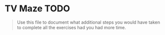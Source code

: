 # TV Maze TODO

> Use this file to document what additional steps you would have taken to complete all the exercises had you had more time.

